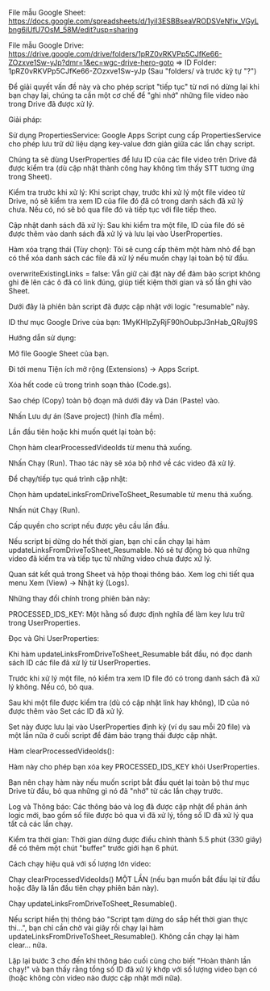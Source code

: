 File mẫu Google Sheet: https://docs.google.com/spreadsheets/d/1yiI3ESBBseaVRODSVeNfix_VGyLbng6iUfU7OsM_58M/edit?usp=sharing

File mẫu Google Drive: https://drive.google.com/drive/folders/1pRZ0vRKVPp5CJfKe66-ZOzxve1Sw-yJp?dmr=1&ec=wgc-drive-hero-goto
=> ID Folder: 1pRZ0vRKVPp5CJfKe66-ZOzxve1Sw-yJp (Sau "folders/ và trước kỹ tự "?")

Để giải quyết vấn đề này và cho phép script "tiếp tục" từ nơi nó dừng lại khi bạn chạy lại, chúng ta cần một cơ chế để "ghi nhớ" những file video nào trong Drive đã được xử lý.


Giải pháp:


Sử dụng PropertiesService: Google Apps Script cung cấp PropertiesService cho phép lưu trữ dữ liệu dạng key-value đơn giản giữa các lần chạy script. 

Chúng ta sẽ dùng UserProperties để lưu ID của các file video trên Drive đã được kiểm tra (dù cập nhật thành công hay không tìm thấy STT tương ứng trong Sheet).

Kiểm tra trước khi xử lý: Khi script chạy, trước khi xử lý một file video từ Drive, nó sẽ kiểm tra xem ID của file đó đã có trong danh sách đã xử lý chưa. Nếu có, nó sẽ bỏ qua file đó và tiếp tục với file tiếp theo.

Cập nhật danh sách đã xử lý: Sau khi kiểm tra một file, ID của file đó sẽ được thêm vào danh sách đã xử lý và lưu lại vào UserProperties.

Hàm xóa trạng thái (Tùy chọn): Tôi sẽ cung cấp thêm một hàm nhỏ để bạn có thể xóa danh sách các file đã xử lý nếu muốn chạy lại toàn bộ từ đầu.

overwriteExistingLinks = false: Vẫn giữ cài đặt này để đảm bảo script không ghi đè lên các ô đã có link đúng, giúp tiết kiệm thời gian và số lần ghi vào Sheet.

Dưới đây là phiên bản script đã được cập nhật với logic "resumable" này.

ID thư mục Google Drive của bạn: 1MyKHIpZyRjF90hOubpJ3nHab_QRujI9S

Hướng dẫn sử dụng:

Mở file Google Sheet của bạn.

Đi tới menu Tiện ích mở rộng (Extensions) -> Apps Script.

Xóa hết code cũ trong trình soạn thảo (Code.gs).

Sao chép (Copy) toàn bộ đoạn mã dưới đây và Dán (Paste) vào.

Nhấn Lưu dự án (Save project) (hình đĩa mềm).

Lần đầu tiên hoặc khi muốn quét lại toàn bộ:

Chọn hàm clearProcessedVideoIds từ menu thả xuống.

Nhấn Chạy (Run). Thao tác này sẽ xóa bộ nhớ về các video đã xử lý.

Để chạy/tiếp tục quá trình cập nhật:

Chọn hàm updateLinksFromDriveToSheet_Resumable từ menu thả xuống.

Nhấn nút Chạy (Run).

Cấp quyền cho script nếu được yêu cầu lần đầu.

Nếu script bị dừng do hết thời gian, bạn chỉ cần chạy lại hàm updateLinksFromDriveToSheet_Resumable. 
Nó sẽ tự động bỏ qua những video đã kiểm tra và tiếp tục từ những video chưa được xử lý.

Quan sát kết quả trong Sheet và hộp thoại thông báo. Xem log chi tiết qua menu Xem (View) -> Nhật ký (Logs).


Những thay đổi chính trong phiên bản này:


PROCESSED_IDS_KEY: Một hằng số được định nghĩa để làm key lưu trữ trong UserProperties.

Đọc và Ghi UserProperties:

Khi hàm updateLinksFromDriveToSheet_Resumable bắt đầu, nó đọc danh sách ID các file đã xử lý từ UserProperties.

Trước khi xử lý một file, nó kiểm tra xem ID file đó có trong danh sách đã xử lý không. Nếu có, bỏ qua.

Sau khi một file được kiểm tra (dù có cập nhật link hay không), ID của nó được thêm vào Set các ID đã xử lý.

Set này được lưu lại vào UserProperties định kỳ (ví dụ sau mỗi 20 file) và một lần nữa ở cuối script để đảm bảo trạng thái được cập nhật.

Hàm clearProcessedVideoIds():

Hàm này cho phép bạn xóa key PROCESSED_IDS_KEY khỏi UserProperties.

Bạn nên chạy hàm này nếu muốn script bắt đầu quét lại toàn bộ thư mục Drive từ đầu, bỏ qua những gì nó đã "nhớ" từ các lần chạy trước.

Log và Thông báo: Các thông báo và log đã được cập nhật để phản ánh logic mới, bao gồm số file được bỏ qua vì đã xử lý, tổng số ID đã xử lý qua tất cả các lần chạy.

Kiểm tra thời gian: Thời gian dừng được điều chỉnh thành 5.5 phút (330 giây) để có thêm một chút "buffer" trước giới hạn 6 phút.

Cách chạy hiệu quả với số lượng lớn video:


Chạy clearProcessedVideoIds() MỘT LẦN (nếu bạn muốn bắt đầu lại từ đầu hoặc đây là lần đầu tiên chạy phiên bản này).

Chạy updateLinksFromDriveToSheet_Resumable().

Nếu script hiển thị thông báo "Script tạm dừng do sắp hết thời gian thực thi...", bạn chỉ cần chờ vài giây rồi chạy lại hàm updateLinksFromDriveToSheet_Resumable(). Không cần chạy lại hàm clear... nữa.

Lặp lại bước 3 cho đến khi thông báo cuối cùng cho biết "Hoàn thành lần chạy!" và bạn thấy rằng tổng số ID đã xử lý khớp với số lượng video bạn có (hoặc không còn video nào được cập nhật mới nữa).
